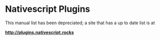 # Nativescript Plugins

This manual list has been depreciated; a site that has a up to date list is at

**http://plugins.nativescript.rocks**

